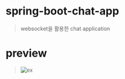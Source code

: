 # spring-boot-chat-app
> websocket을 활용한 chat application

# preview
> ![ex](https://user-images.githubusercontent.com/77667889/119287856-64551500-bc82-11eb-839d-8d87fab17214.gif)

